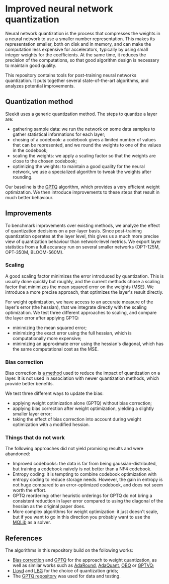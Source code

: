 # Improved neural network quantization

Neural network quantization is the process that compresses the weights in a neural network to use a smaller number representation.
This makes its representation smaller, both on disk and in memory, and can make the computation less expensive for accelerators, typically by using small integer weights for the coefficients.
At the same time, it reduces the precision of the computations, so that good algorithm design is necessary to maintain good quality.

This repository contains tools for post-training neural networks quantization. It puts together several state-of-the-art algorithms, and analyzes potential improvements.

## Quantization method

Sleekit uses a generic quantization method. The steps to quantize a layer are:
* gathering sample data: we run the network on some data samples to gather statistical informations for each layer;
* chosing of a codebook: a codebook gives a limited number of values that can be represented, and we round the weights to one of the values in the codebook;
* scaling the weights: we apply a scaling factor so that the weights are close to the chosen codebook;
* optimizing the weights: to maintain a good quality for the neural network, we use a specialized algorithm to tweak the weights after rounding.

Our baseline is the [GPTQ](https://arxiv.org/abs/2210.17323) algorithm, which provides a very efficient weight optimization.
We then introduce improvements to these steps that result in much better behaviour.

## Improvements

To benchmark improvements over existing methods, we analyze the effect of quantization decisions on a per-layer basis.
Since post-training quantization operates at the layer level, this gives us a much more precise view of quantization behaviour than network-level metrics.
We export layer statistics from a full accuracy run on several smaller networks (OPT-125M, OPT-350M, BLOOM-560M).

### Scaling

A good scaling factor minimizes the error introduced by quantization.
This is usually done quickly but roughly, and the current methods chose a scaling factor that minimizes the mean squared error on the weights (MSE).
We introduce a more precise approach, that optimizes the layer's result directly.

For weight optimization, we have access to an accurate measure of the layer's error (the hessian), that we integrate directly with the scaling optimization.
We test three different approaches to scaling, and compare the layer error after applying GPTQ:
* minimizing the mean squared error;
* minimizing the exact error using the full hessian, which is computationally more expensive;
* minimizing an approximate error using the hessian's diagonal, which has the same computational cost as the MSE.

<!-- TODO: figure and conclusion -->

### Bias correction

Bias correction is [a method](https://arxiv.org/abs/1810.05723) used to reduce the impact of quantization on a layer.
It is not used in association with newer quantization methods, which provide better benefits.

We test three different ways to update the bias:
* applying weight optimization alone (GPTQ) without bias correction;
* applying bias correction after weight optimization, yielding a slightly smaller layer error;
* taking the effect of bias correction into account during weight optimization with a modified hessian.

<!-- TODO: figure and conclusion -->

### Things that do not work

The following approaches did not yield promising results and were abandoned:
* Improved codebooks: the data is far from being gaussian-distributed, but training a codebook naively is not better than a NF4 codebook.
* Entropy coding: it is tempting to combine codebook optimization with entropy coding to reduce storage needs. However, the gain in entropy is not huge compared to an error-optimized codebook, and does not seem worth the effort.
* GPTQ reordering: other heuristic orderings for GPTQ do not bring a consistent reduction in layer error compared to using the diagonal of the hessian as the original paper does.
* More complex algorithms for weight optimization: it just doesn't scale, but if you want to go in this direction you probably want to use the [MQLib](https://github.com/MQLib/MQLib) as a solver.

## References

The algorithms in this repository build on the following works:
* [Bias correction](https://arxiv.org/abs/1810.05723) and [GPTQ](https://arxiv.org/abs/2210.17323) for the approach to weight quantization, as well as similar works such as [AdaRound](https://arxiv.org/abs/2004.10568), [AdaQuant](https://arxiv.org/abs/2006.10518), [OBQ](https://arxiv.org/abs/2208.11580) or [GPTVQ](https://arxiv.org/abs/2402.15319);
* [Lloyd](https://en.wikipedia.org/wiki/Lloyd%27s_algorithm) and [LBG](https://en.wikipedia.org/wiki/Linde%E2%80%93Buzo%E2%80%93Gray_algorithm) for the choice of quantization grids;
* The [GPTQ repository](https://github.com/IST-DASLab/gptq) was used for data and testing.
